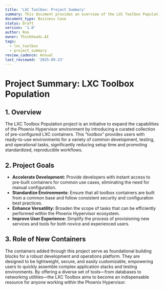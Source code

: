```yaml
---
title: 'LXC Toolbox: Project Summary'
summary: This document provides an overview of the LXC Toolbox Population project.
document_type: Business Case
status: Draft
version: '1.0'
author: Roo
owner: Thinkheads.AI
tags:
  - lxc_toolbox
  - project_summary
review_cadence: Annual
last_reviewed: '2025-09-23'
---
```

# Project Summary: LXC Toolbox Population

## 1. Overview

The LXC Toolbox Population project is an initiative to expand the capabilities of the Phoenix Hypervisor environment by introducing a curated collection of pre-configured LXC containers. This "toolbox" provides users with ready-to-use environments for a variety of common development, testing, and operational tasks, significantly reducing setup time and promoting standardized, reproducible workflows.

## 2. Project Goals

*   **Accelerate Development:** Provide developers with instant access to pre-built containers for common use cases, eliminating the need for manual configuration.
*   **Standardize Environments:** Ensure that all toolbox containers are built from a common base and follow consistent security and configuration best practices.
*   **Enhance Versatility:** Broaden the scope of tasks that can be efficiently performed within the Phoenix Hypervisor ecosystem.
*   **Improve User Experience:** Simplify the process of provisioning new services and tools for both novice and experienced users.

## 3. Role of New Containers

The containers added through this project serve as foundational building blocks for a robust development and operations platform. They are designed to be lightweight, secure, and easily customizable, empowering users to quickly assemble complex application stacks and testing environments. By offering a diverse set of tools—from databases to networking utilities—the LXC Toolbox aims to become an indispensable resource for anyone working within the Phoenix Hypervisor.

